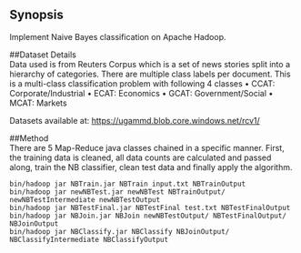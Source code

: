 ## Synopsis  
Implement Naive Bayes classification on Apache Hadoop.

##Dataset Details  
Data used is from Reuters Corpus which is a set of news stories split into a
hierarchy of categories. There are multiple class labels per document. This is a multi-class classification problem with following 4 classes
• CCAT: Corporate/Industrial
• ECAT: Economics
• GCAT: Government/Social
• MCAT: Markets

Datasets available at: https://ugammd.blob.core.windows.net/rcv1/

##Method  
There are 5 Map-Reduce java classes chained in a specific manner. First, the training data is cleaned, all data counts are calculated and passed along, train the NB classifier, clean test data and finally apply the algorithm.

```
bin/hadoop jar NBTrain.jar NBTrain input.txt NBTrainOutput		
bin/hadoop jar newNBTest.jar newNBTest NBTrainOutput/ newNBTestIntermediate newNBTestOutput
bin/hadoop jar NBTestFinal.jar NBTestFinal test.txt NBTestFinalOutput
bin/hadoop jar NBJoin.jar NBJoin newNBTestOutput/ NBTestFinalOutput/ NBJoinOutput
bin/hadoop jar NBClassify.jar NBClassify NBJoinOutput/ NBClassifyIntermediate NBClassifyOutput
```
